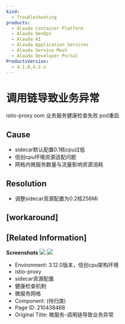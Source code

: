 ```yaml
---
kind:
  - Troubleshooting
products:
  - Alauda Container Platform
  - Alauda DevOps
  - Alauda AI
  - Alauda Application Services
  - Alauda Service Mesh
  - Alauda Developer Portal
ProductsVersion:
  - 4.1.0,4.2.x
---
```

<!-- A type of document that involves encountering a fault, diagnosing it, performing root cause analysis, and providing solutions. -->

# 调用链导致业务异常

istio-proxy oom 业务服务健康检查失败 pod重启

## Cause
- sidecar默认配置0.1核cpu过低
- 信创cpu环境资源适配问题
- 网格内微服务数量与流量影响资源消耗

## Resolution
- 调整sidecar资源配置为0.2核256Mi

## [workaround]

## [Related Information]
**Screenshots**
![](assets/wei-fu-wu-diao-yong-lian-dao-zhi-ye-wu-yi-chang/%E4%BC%81%E4%B8%9A%E5%BE%AE%E4%BF%A1%E6%88%AA%E5%9B%BE_17124834598755.png)
![](assets/wei-fu-wu-diao-yong-lian-dao-zhi-ye-wu-yi-chang/%E4%BC%81%E4%B8%9A%E5%BE%AE%E4%BF%A1%E6%88%AA%E5%9B%BE_e8f6d38f-ee12-4482-a122-c7d61a252365.png)
- Environment: 3.12.0版本，信创cpu架构环境
- istio-proxy
- sidecar资源配置
- 健康检查机制
- 微服务网格
- Component: (待归类)
- Page ID: 210438468
- Original Title: 微服务-调用链导致业务异常
